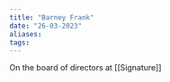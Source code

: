 ```yaml
---
title: "Barney Frank"
date: "26-03-2023"
aliases: 
tags:
---
```



On the board of directors at [[Signature]]